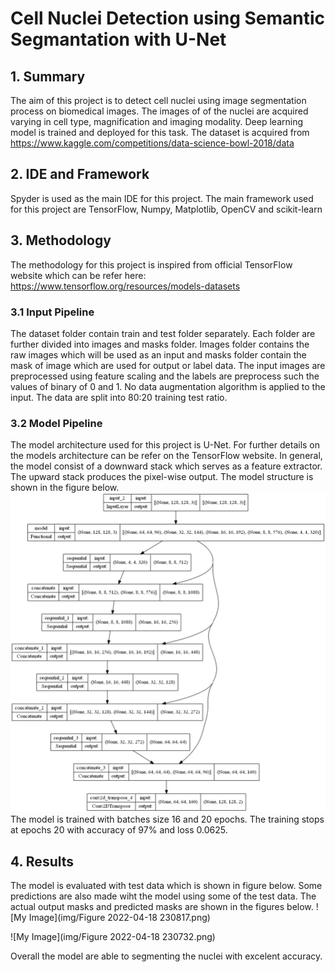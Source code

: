 # Cell Nuclei Detection using Semantic Segmantation with U-Net

## 1. Summary 
The aim of this project is to detect cell nuclei using image segmentation process on biomedical images. The images of of the nuclei are acquired varying in cell type, magnification and imaging modality. Deep learning model is trained and deployed for this task. The dataset is acquired from https://www.kaggle.com/competitions/data-science-bowl-2018/data
## 2. IDE and Framework
Spyder is used as the main IDE for this project. The main framework used for this project are TensorFlow, Numpy, Matplotlib, OpenCV and scikit-learn
## 3. Methodology 
The methodology for this project is inspired from official TensorFlow website which can be refer here: https://www.tensorflow.org/resources/models-datasets
### 3.1 Input Pipeline
The dataset folder contain train and test folder separately. Each folder are further divided into images and masks folder. Images folder contains the raw images which will be used as an input and masks folder contain the mask of image which are used for output or label data. The input images are preprocessed using feature scaling and the labels are preprocess such the values of binary of 0 and 1. No data augmentation algorithm is applied to the input. The data are split into 80:20 training test ratio.
### 3.2 Model Pipeline
The model architecture used for this project is U-Net. For further details on the models architecture can be refer on the TensorFlow website. In general, the model consist of a downward stack which serves as a feature extractor. The upward stack produces the pixel-wise output. The model structure is shown in the figure below. 
![My Image](img/model.png)
The model is trained with batches size 16 and 20 epochs. The training stops at epochs 20 with accuracy of 97% and loss 0.0625.
## 4. Results
The model is evaluated with test data which is shown in figure below.
Some predictions are also made wiht the model using some of the test data. The actual output masks and predicted masks are shown in the figures below.
![My Image](img/Figure 2022-04-18 230817.png)

![My Image](img/Figure 2022-04-18 230732.png)

Overall the model are able to segmenting the nuclei with excelent accuracy. 
